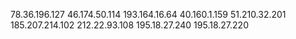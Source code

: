 78.36.196.127
46.174.50.114
193.164.16.64
40.160.1.159
51.210.32.201
185.207.214.102
212.22.93.108
195.18.27.240
195.18.27.220
